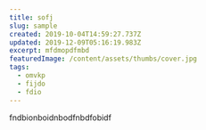 ```yaml
---
title: sofj
slug: sample
created: 2019-10-04T14:59:27.737Z
updated: 2019-12-09T05:16:19.983Z
excerpt: mfdmopdfmbd
featuredImage: /content/assets/thumbs/cover.jpg
tags:
  - omvkp
  - fijdo
  - fdio
---
```

fndbionboidnbodfnbdfobidf
